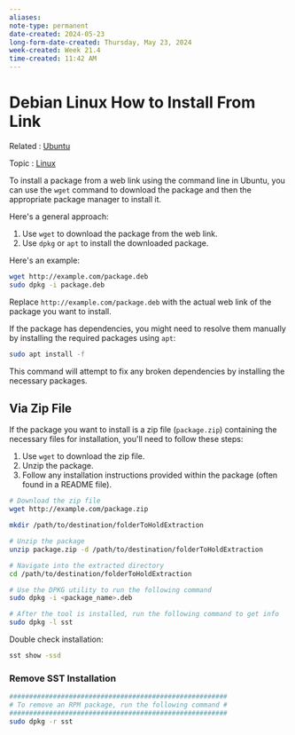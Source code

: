 ```yaml
---
aliases:
note-type: permanent
date-created: 2024-05-23
long-form-date-created: Thursday, May 23, 2024
week-created: Week 21.4
time-created: 11:42 AM
---
```


# Debian Linux How to Install From Link

Related : [Ubuntu](Ubuntu)

Topic : [Linux](../4-hub-notes-🚉/Linux.md)

To install a package from a web link using the command line in Ubuntu, you can use the
`wget` command to download the package and then the appropriate package manager to
install it.

Here's a general approach:

1. Use `wget` to download the package from the web link.
2. Use `dpkg` or `apt` to install the downloaded package.

Here's an example:

```bash
wget http://example.com/package.deb
sudo dpkg -i package.deb
```

Replace `http://example.com/package.deb` with the actual web link of the package you
want to install.

If the package has dependencies, you might need to resolve them manually by installing the
required packages using `apt`:

```bash
sudo apt install -f
```

This command will attempt to fix any broken dependencies by installing the necessary
packages.

## Via Zip File

If the package you want to install is a zip file (`package.zip`) containing the necessary files
for installation, you'll need to follow these steps:

1. Use `wget` to download the zip file.
2. Unzip the package.
3. Follow any installation instructions provided within the package (often found in a README file).

```sh
# Download the zip file
wget http://example.com/package.zip

mkdir /path/to/destination/folderToHoldExtraction

# Unzip the package
unzip package.zip -d /path/to/destination/folderToHoldExtraction

# Navigate into the extracted directory
cd /path/to/destination/folderToHoldExtraction

# Use the DPKG utility to run the following command
sudo dpkg -i <package_name>.deb

# After the tool is installed, run the following command to get info
sudo dpkg -l sst
```

Double check installation:

```sh
sst show -ssd
```

### Remove SST Installation

```sh
#######################################################
# To remove an RPM package, run the following command #
#######################################################
sudo dpkg -r sst
```

